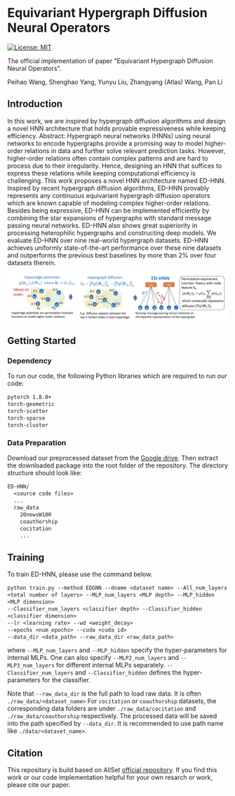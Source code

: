 # Equivariant Hypergraph Diffusion Neural Operators

[![License: MIT](https://img.shields.io/badge/License-MIT-green.svg)](https://opensource.org/licenses/MIT)

The official implementation of paper "Equivariant Hypergraph Diffusion Neural Operators".

Peihao Wang, Shenghao Yang, Yunyu Liu, Zhangyang (Atlas) Wang, Pan Li

## Introduction

In this work, we are inspired by hypergraph diffusion algorithms and design a novel HNN architecture that holds provable expressiveness while keeping efficiency. 
Abstract: Hypergraph neural networks (HNNs) using neural networks to encode hypergraphs provide a promising way to model higher-order relations in data and further solve relevant prediction tasks. However, higher-order relations often contain complex patterns and are hard to process due to their irregularity. Hence, designing an HNN that suffices to express these relations while keeping computational efficiency is challenging. This work proposes a novel HNN architecture named ED-HNN. Inspired by recent hypergraph diffusion algorithms, ED-HNN provably represents any continuous equivariant hypergraph diffusion operators which are known capable of modeling complex higher-order relations. Besides being expressive, ED-HNN can be implemented efficiently by combining the star expansions of hypergraphs with standard message passing neural networks. ED-HNN also shows great superiority in processing heterophilic hypergraphs and constructing deep models. We evaluate ED-HNN over nine real-world hypergraph datasets. ED-HNN achieves uniformly state-of-the-art performance over these nine datasets and outperforms the previous best baselines by more than 2% over four datasets therein.

![](figures/teaser.png)

## Getting Started

### Dependency

To run our code, the following Python libraries which are required to run our code:

```
pytorch 1.8.0+
torch-geometric
torch-scatter
torch-sparse
torch-cluster
```

### Data Preparation

Download our preprocessed dataset from the [Google drive](https://drive.google.com/file/d/15MGgiJ8IDczHyrYbzdJHcenHPpA53gO5/view?usp=sharing).
Then extract the downloaded package into the root folder of the repository. The directory structure should look like:
```
ED-HNN/
  <source code files>
  ...
  raw_data
    20newsW100
    coauthorship
    cocitation
    ...
```

## Training

To train ED-HNN, please use the command below.
```
python train.py --method EDGNN --dname <dataset name> --All_num_layers <total number of layers> --MLP_num_layers <MLP depth> --MLP_hidden <MLP dimension>
--Classifier_num_layers <classifier depth> --Classifier_hidden <classifier dimension>
--lr <learning rate> --wd <weight_decay>
--epochs <num epochs> --cuda <cuda id>
--data_dir <data_path> --raw_data_dir <raw_data_path>
```
where `--MLP_num_layers` and `--MLP_hidden` specify the hyper-parameters for internal MLPs. One can also specify `--MLP2_num_layers` and `--MLP3_num_layers` for different internal MLPs separately. `--Classifier_num_layers` and `--Classifier_hidden` defines the hyper-parameters for the classifier.

Note that `--raw_data_dir` is the full path to load raw data. It is often `./raw_data/<dataset_name>` For `cocitation` or `coauthorship` datasets, the corresponding data folders are under `./raw_data/cocitation` and `./raw_data/coauthorship` respectively. The processed data will be saved into the path specified by `--data_dir`. It is recommended to use path name like `./data/<dataset_name>`.

## Citation

This repository is build based on AllSet [official repository](https://github.com/jianhao2016/AllSet).
If you find this work or our code implementation helpful for your own resarch or work, please cite our paper.
```
```